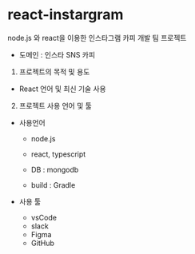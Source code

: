 # react-instargram

node.js 와 react을 이용한 인스타그램 카피 개발 팀 프로젝트
 - 도메인 : 인스타 SNS 카피


1. 프로젝트의 목적 및 용도
 - React 언어 및 최신 기술 사용

2. 프로젝트 사용 언어 및 툴
 - 사용언어
    - node.js
    - react, typescript
    
    - DB : mongodb
    - build : Gradle

  - 사용 툴
    - vsCode
    - slack
    - Figma
    - GitHub


